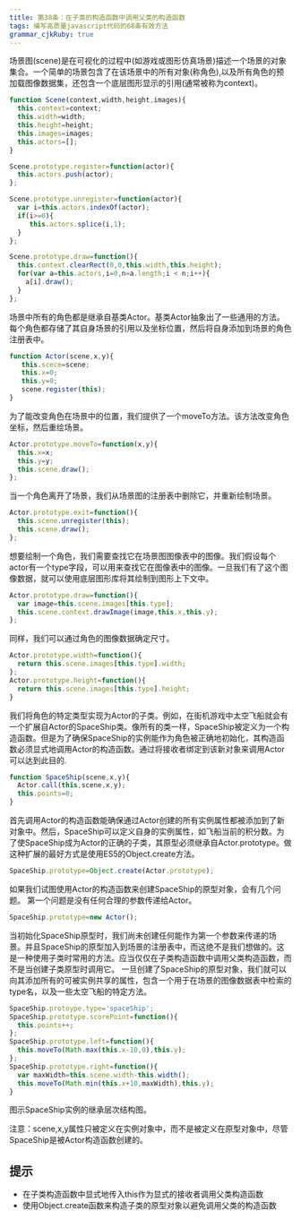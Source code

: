 ```yaml
---
title: 第38条：在子类的构造函数中调用父类的构造函数
tags: 编写高质量javascript代码的68条有效方法
grammar_cjkRuby: true
---
```

场景图(scene)是在可视化的过程中(如游戏或图形仿真场景)描述一个场景的对象集合。一个简单的场景包含了在该场景中的所有对象(称角色),以及所有角色的预加载图像数据集，还包含一个底层图形显示的引用(通常被称为context)。
```js
function Scene(context,width,height,images){
  this.context=context;
  this.width=width;
  this.height=height;
  this.images=images;
  this.actors=[];
}

Scene.prototype.register=function(actor){
  this.actors.push(actor);
};

Scene.prototype.unregister=function(actor){
  var i=this.actors.indexOf(actor);
  if(i>=0){
     this.actors.splice(i,1);
  }
};

Scene.prototype.draw=function(){
  this.context.clearRect(0,0,this.width,this.height);
  for(var a=this.actors,i=0,n=a.length;i < n;i++){
    a[i].draw();
  }
};
```
场景中所有的角色都是继承自基类Actor。基类Actor抽象出了一些通用的方法。每个角色都存储了其自身场景的引用以及坐标位置，然后将自身添加到场景的角色注册表中。
```js
function Actor(scene,x,y){
   this.scece=scene;
   this.x=0;
   this.y=0;
   scene.register(this);  
}
```
为了能改变角色在场景中的位置，我们提供了一个moveTo方法。该方法改变角色坐标，然后重绘场景。
```js
Actor.prototype.moveTo=function(x,y){
  this.x=x;
  this.y=y;
  this.scene.draw();
};
```
当一个角色离开了场景，我们从场景图的注册表中删除它，并重新绘制场景。
```js
Actor.prototype.exit=function(){
  this.scene.unregister(this);
  this.scene.draw();
};
```
想要绘制一个角色，我们需要查找它在场景图图像表中的图像。我们假设每个actor有一个type字段，可以用来查找它在图像表中的图像。一旦我们有了这个图像数据，就可以使用底层图形库将其绘制到图形上下文中。
```js
Actor.prototype.draw=function(){
  var image=this.scene.images[this.type];
  this.scene.context.drawImage(image,this.x,this.y);
};
```
同样，我们可以通过角色的图像数据确定尺寸。
```js
Actor.prototype.width=function(){
  return this.scene.images[this.type].width;
};
Actor.prototype.height=function(){
  return this.scene.images[this.type].height;
}
```
我们将角色的特定类型实现为Actor的子类。例如，在街机游戏中太空飞船就会有一个扩展自Actor的SpaceShip类。像所有的类一样，SpaceShip被定义为一个构造函数。但是为了确保SpaceShip的实例能作为角色被正确地初始化，其构造函数必须显式地调用Actor的构造函数。通过将接收者绑定到该新对象来调用Actor可以达到此目的.
```js
function SpaceShip(scene,x,y){
  Actor.call(this,scene,x,y);
  this.points=0;
}
```
首先调用Actor的构造函数能确保通过Actor创建的所有实例属性都被添加到了新对象中。然后，SpaceShip可以定义自身的实例属性，如飞船当前的积分数。为了使SpaceShip成为Actor的正确的子类，其原型必须继承自Actor.prototype。做这种扩展的最好方式是使用ES5的Object.create方法。
```js
SpaceShip.prototype=Object.create(Actor.prototype);
```
如果我们试图使用Actor的构造函数来创建SpaceShip的原型对象，会有几个问题。
第一个问题是没有任何合理的参数传递给Actor。
```js
SpaceShip.prototype=new Actor();
```
当初始化SpaceShip原型时，我们尚未创建任何能作为第一个参数来传递的场景。并且SpaceShip的原型加入到场景的注册表中，而这绝不是我们想做的。这是一种使用子类时常用的方法。应当仅仅在子类构造函数中调用父类构造函数，而不是当创建子类原型时调用它。
一旦创建了SpaceShip的原型对象，我们就可以向其添加所有的可被实例共享的属性，包含一个用于在场景的图像数据表中检索的type名，以及一些太空飞船的特定方法。
```js
SpaceShip.protoype.type='spaceShip';
SpaceShip.prototype.scorePoint=function(){
  this.points++;
};
SpaceShip.prototype.left=function(){
  this.moveTo(Math.max(this.x-10,0),this.y);
};
SpaceShip.prototype.right=function(){
  var maxWidth=this.scene.width-this.width();
  this.moveTo(Math.min(this.x+10,maxWidth),this.y);
}
```
图示SpaceShip实例的继承层次结构图。



注意：scene,x,y属性只被定义在实例对象中，而不是被定义在原型对象中，尽管SpaceShip是被Actor构造函数创建的。

## 提示
- 在子类构造函数中显式地传入this作为显式的接收者调用父类构造函数
- 使用Object.create函数来构造子类的原型对象以避免调用父类的构造函数

